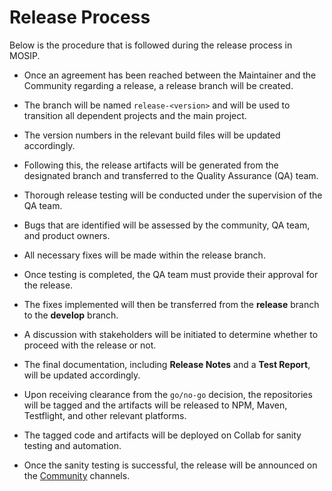 # Release Process

Below is the procedure that is followed during the release process in MOSIP.

* Once an agreement has been reached between the Maintainer and the Community regarding a release, a release branch will be created.

* The branch will be named `release-<version>` and will be used to transition all dependent projects and the main project.

* The version numbers in the relevant build files will be updated accordingly.

* Following this, the release artifacts will be generated from the designated branch and transferred to the Quality Assurance (QA) team.

* Thorough release testing will be conducted under the supervision of the QA team.

* Bugs that are identified will be assessed by the community, QA team, and product owners.

* All necessary fixes will be made within the release branch.

* Once testing is completed, the QA team must provide their approval for the release.

* The fixes implemented will then be transferred from the **release** branch to the **develop** branch.

* A discussion with stakeholders will be initiated to determine whether to proceed with the release or not.

* The final documentation, including **Release Notes** and a **Test Report**, will be updated accordingly.

* Upon receiving clearance from the `go/no-go` decision, the repositories will be tagged and the artifacts will be released to NPM, Maven, Testflight, and other relevant platforms.

* The tagged code and artifacts will be deployed on Collab for sanity testing and automation.

* Once the sanity testing is successful, the release will be announced on the [Community](https://community.mosip.io/) channels.
